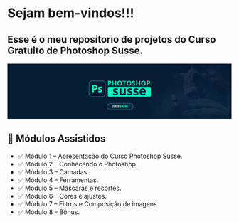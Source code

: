 
<h1> Sejam bem-vindos!!! </h1>
<h2> Esse é o meu repositorio de projetos do Curso Gratuito de Photoshop Susse. </h2>

![](https://github.com/Diegojfsr/Curso_Photoshop_Susse/blob/main/Imagens/Capa_Curso_Photoshop.jpg)

<h2 dir="auto"> 🚦 Módulos Assistidos </h2>
 <ul dir="auto">
  <li> ✅ Módulo 1 – Apresentação do Curso Photoshop Susse. </li>
  <li> ✅ Módulo 2 – Conhecendo o Photoshop. </li>
  <li> ✅ Módulo 3 – Camadas. </li>
  <li> ✅ Módulo 4 – Ferramentas. </li>
  <li> ✅ Módulo 5 – Máscaras e recortes. </li>
  <li> ✅ Módulo 6 – Cores e ajustes. </li>
  <li> ✅ Módulo 7 – Filtros e Composição de imagens. </li>
  <li> ✅ Módulo 8 – Bônus. </li>
 </ul>




